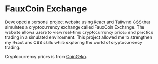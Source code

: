 # FauxCoin Exchange
Developed a personal project website using React and Tailwind CSS that simulates a cryptocurrency exchange called FauxCoin Exchange. The website allows users to view real-time cryptocurrency prices and practice trading in a simulated environment. This project allowed me to strengthen my React and CSS skills while exploring the world of cryptocurrency trading.

Cryptocurrency prices is from [CoinGeko](https://www.coingecko.com/en/api).
